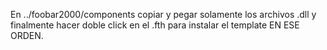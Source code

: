 En ../foobar2000/components copiar y pegar solamente los archivos .dll y finalmente hacer doble click en el .fth para instalar el template EN ESE ORDEN.
